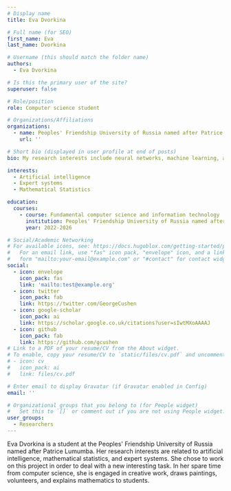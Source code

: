```yaml
---
# Display name
title: Eva Dvorkina

# Full name (for SEO)
first_name: Eva
last_name: Dvorkina

# Username (this should match the folder name)
authors:
  - Eva Dvorkina

# Is this the primary user of the site?
superuser: false

# Role/position
role: Computer science student

# Organizations/Affiliations
organizations:
  - name: Peoples' Friendship University of Russia named after Patrice Lumumba
    url: ''

# Short bio (displayed in user profile at end of posts)
bio: My research interests include neural networks, machine learning, and computer graphics.

interests:
  - Artificial intelligence 
  - Expert systems
  - Mathematical Statistics

education:
  courses:
    - course: Fundamental computer science and information technology
      institution: Peoples' Friendship University of Russia named after Patrice Lumumba
      year: 2022-2026

# Social/Academic Networking
# For available icons, see: https://docs.hugoblox.com/getting-started/page-builder/#icons
#   For an email link, use "fas" icon pack, "envelope" icon, and a link in the
#   form "mailto:your-email@example.com" or "#contact" for contact widget.
social:
  - icon: envelope
    icon_pack: fas
    link: 'mailto:test@example.org'
  - icon: twitter
    icon_pack: fab
    link: https://twitter.com/GeorgeCushen
  - icon: google-scholar
    icon_pack: ai
    link: https://scholar.google.co.uk/citations?user=sIwtMXoAAAAJ
  - icon: github
    icon_pack: fab
    link: https://github.com/gcushen
# Link to a PDF of your resume/CV from the About widget.
# To enable, copy your resume/CV to `static/files/cv.pdf` and uncomment the lines below.
# - icon: cv
#   icon_pack: ai
#   link: files/cv.pdf

# Enter email to display Gravatar (if Gravatar enabled in Config)
email: ''

# Organizational groups that you belong to (for People widget)
#   Set this to `[]` or comment out if you are not using People widget.
user_groups:
  - Researchers
---
```


Eva Dvorkina is a student at the Peoples' Friendship University of Russia named after Patrice Lumumba. Her research interests are related to artificial intelligence, mathematical statistics, and expert systems. She chose to work on this project in order to deal with a new interesting task. In her spare time from computer science, she is engaged in creative work, draws paintings, volunteers, and explains mathematics to students.
